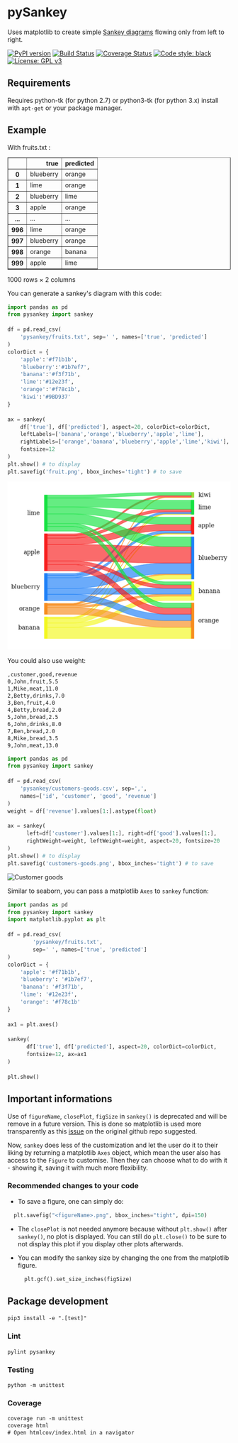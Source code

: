 # pySankey

Uses matplotlib to create simple <a href="https://en.wikipedia.org/wiki/Sankey_diagram">
Sankey diagrams</a> flowing only from left to right.

[![PyPI version](https://badge.fury.io/py/pySankeyBeta.svg)](https://badge.fury.io/py/pySankeyBeta)
[![Build Status](https://travis-ci.org/Pierre-Sassoulas/pySankey.svg?branch=master)](https://travis-ci.org/Pierre-Sassoulas/pySankey)
[![Coverage Status](https://coveralls.io/repos/github/Pierre-Sassoulas/pySankey/badge.svg?branch=master)](https://coveralls.io/github/Pierre-Sassoulas/pySankey?branch=master)
[![Code style: black](https://img.shields.io/badge/code%20style-black-000000.svg)](https://github.com/ambv/black)
[![License: GPL v3](https://img.shields.io/badge/License-GPLv3-blue.svg)](https://www.gnu.org/licenses/gpl-3.0)

## Requirements

Requires python-tk (for python 2.7) or python3-tk (for python 3.x) install with `apt-get` or your package manager.

## Example

With fruits.txt :

<div>
<table border="1" class="dataframe">
  <thead>
    <tr style="text-align: right;">
      <th></th>
      <th>true</th>
      <th>predicted</th>
    </tr>
  </thead>
  <tbody>
    <tr>
      <th>0</th>
      <td>blueberry</td>
      <td>orange</td>
    </tr>
    <tr>
      <th>1</th>
      <td>lime</td>
      <td>orange</td>
    </tr>
    <tr>
      <th>2</th>
      <td>blueberry</td>
      <td>lime</td>
    </tr>
    <tr>
      <th>3</th>
      <td>apple</td>
      <td>orange</td>
    </tr>
    <tr>
      <th>...</th>
      <td>...</td>
      <td>...</td>
    </tr>
    <tr>
      <th>996</th>
      <td>lime</td>
      <td>orange</td>
    </tr>
    <tr>
      <th>997</th>
      <td>blueberry</td>
      <td>orange</td>
    </tr>
    <tr>
      <th>998</th>
      <td>orange</td>
      <td>banana</td>
    </tr>
    <tr>
      <th>999</th>
      <td>apple</td>
      <td>lime</td>
    </tr>
  </tbody>
</table>
<p>1000 rows × 2 columns</p>
</div>

You can generate a sankey's diagram with this code:

```python
import pandas as pd
from pysankey import sankey

df = pd.read_csv(
    'pysankey/fruits.txt', sep=' ', names=['true', 'predicted']
)
colorDict = {
    'apple':'#f71b1b',
    'blueberry':'#1b7ef7',
    'banana':'#f3f71b',
    'lime':'#12e23f',
    'orange':'#f78c1b',
    'kiwi':'#9BD937'
}

ax = sankey(
    df['true'], df['predicted'], aspect=20, colorDict=colorDict,
    leftLabels=['banana','orange','blueberry','apple','lime'],
    rightLabels=['orange','banana','blueberry','apple','lime','kiwi'],
    fontsize=12
)
plt.show() # to display
plt.savefig('fruit.png', bbox_inches='tight') # to save
```

![Fruity Alchemy](pysankey/fruit.png)

You could also use weight:

```
,customer,good,revenue
0,John,fruit,5.5
1,Mike,meat,11.0
2,Betty,drinks,7.0
3,Ben,fruit,4.0
4,Betty,bread,2.0
5,John,bread,2.5
6,John,drinks,8.0
7,Ben,bread,2.0
8,Mike,bread,3.5
9,John,meat,13.0
```

```python
import pandas as pd
from pysankey import sankey

df = pd.read_csv(
    'pysankey/customers-goods.csv', sep=',',
    names=['id', 'customer', 'good', 'revenue']
)
weight = df['revenue'].values[1:].astype(float)

ax = sankey(
      left=df['customer'].values[1:], right=df['good'].values[1:],
      rightWeight=weight, leftWeight=weight, aspect=20, fontsize=20
)
plt.show() # to display
plt.savefig('customers-goods.png', bbox_inches='tight') # to save
```

![Customer goods](pysankey/customers-goods.png)

Similar to seaborn, you can pass a matplotlib `Axes` to `sankey` function:
```python
import pandas as pd
from pysankey import sankey
import matplotlib.pyplot as plt

df = pd.read_csv(
        'pysankey/fruits.txt',
        sep=' ', names=['true', 'predicted']
)
colorDict = {
    'apple': '#f71b1b',
    'blueberry': '#1b7ef7',
    'banana': '#f3f71b',
    'lime': '#12e23f',
    'orange': '#f78c1b'
}

ax1 = plt.axes()

sankey(
      df['true'], df['predicted'], aspect=20, colorDict=colorDict,
      fontsize=12, ax=ax1
)

plt.show()
```

## Important informations

Use of `figureName`, `closePlot`, `figSize` in `sankey()` is deprecated and will be remove in a future version.
This is done so matplotlib is used more transparently as this [issue](https://github.com/anazalea/pySankey/issues/26#issue-429312025) on the original github repo suggested.

Now, `sankey` does less of the customization and let the user do it to their liking by returning a matplotlib `Axes` object, which mean the user also has access to the `Figure` to customise.
Then they can choose what to do with it - showing it, saving it with much more flexibility.

### Recommended changes to your code
 - To save a figure, one can simply do:
  ```python
    plt.savefig("<figureName>.png", bbox_inches="tight", dpi=150)
  ```

 - The `closePlot` is not needed anymore because without `plt.show()` after `sankey()`, no plot is displayed.
  You can still do `plt.close()` to be sure to not display this plot if you display other plots afterwards.

- You can modify the sankey size by changing the one from the matplotlib figure.
  ```python
    plt.gcf().set_size_inches(figSize)
  ```

## Package development

    pip3 install -e ".[test]"

### Lint

	pylint pysankey

### Testing

	python -m unittest

### Coverage

	coverage run -m unittest
	coverage html
	# Open htmlcov/index.html in a navigator
